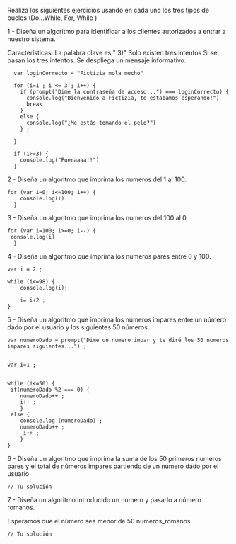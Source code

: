 Realiza los siguientes ejercicios usando en cada uno los tres tipos de bucles (Do...While, For, While )

1 - Diseña un algoritmo para identificar a los clientes autorizados a entrar a nuestro sistema.

Características:
La palabra clave es " 3)"
Solo existen tres intentos
Si se pasan los tres intentos. Se despliega un mensaje informativo.
	


      var loginCorrecto = "Fictizia mola mucho"

      for (i=1 ; i <= 3 ; i++) {
        if (prompt("Dime la contraseña de acceso...") === loginCorrecto) {
          console.log("Bienvenido a Fictizia, te estabamos esperando!")
          break
        }
        else {
          console.log("¿Me estás tomando el pelo?")
        } ;

      }

      if (i>=3) {
        console.log("Fueraaaa!!")
      }

  
2 - Diseña un algoritmo que imprima los numeros del 1 al 100.

	
    for (var i=0; i<=100; i++) {
        console.log(i)
      }

3 - Diseña un algoritmo que imprima los numeros del 100 al 0.

    for (var i=100; i>=0; i--) {
     console.log(i)
      }

4 - Diseña un algoritmo que imprima los numeros pares entre 0 y 100.

	var i = 2 ;

	while (i<=98) {
	    console.log(i);

	    i= i+2 ;
	}

5 - Diseña un algoritmo que imprima los números impares entre un número dado por el usuario y los siguientes 50 números.

	

	var numeroDado = prompt("Dime un numero impar y te diré los 50 numeros impares siguientes...") ;


	var i=1 ;


	while (i<=50) {
	 if(numeroDado %2 === 0) {
	 	numeroDado++ ;
	 	i++ ;
	 	}
	 else {
	 	console.log (numeroDado) ;
	 	numeroDado++ ;
		 i++ ;
	 	}
	}

	
	
6 - Diseña un algoritmo que imprima la suma de los 50 primeros numeros pares y el total de números impares partiendo de un número dado por el usuario

	// Tu solución
7 - Diseña un algoritmo introducido un numero y pasarlo a número romanos.

Esperamos que el número sea menor de 50
numeros_romanos

	// Tu solución










